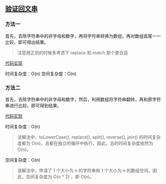 ## [验证回文串](https://leetcode-cn.com/problems/valid-palindrome/)

### 方法一

首先，去除字符串中的非字母和数字，再将字符串转换为数组，再对数组首尾一一比较，即可得出结果。

> 注意用正则的时候多考虑下 replace 和 match 那个更合适

[代码实现](./1.js)

时间复杂度：O(n)
空间复杂度：O(n)

### 方法二

首先，去除字符串中的非字母和数字，然后，利用数组将字符串翻转，再和原字符串进行比较，即可得到结果。

[代码实现](./2.js)

时间复杂度：O(n)

> 该解法中，toLowerCase(), replace(), split(), reverse(), join() 的时间复杂度都为 O(n)，且都在独立的循环中执行，因此，总的时间复杂度依然为 O(n)。

空间复杂度：O(n)

> 该解法中，申请了 1 个大小为 n 的字符串和 1 个大小为 n 的数组空间，因此，空间复杂度为 O(n \* 2) ，即 O(n)。
